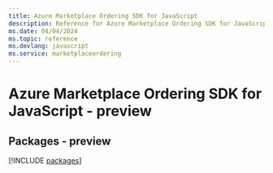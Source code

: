 ```yaml
---
title: Azure Marketplace Ordering SDK for JavaScript
description: Reference for Azure Marketplace Ordering SDK for JavaScript
ms.date: 04/04/2024
ms.topic: reference
ms.devlang: javascript
ms.service: marketplaceordering
---
```

# Azure Marketplace Ordering SDK for JavaScript - preview
## Packages - preview
[!INCLUDE [packages](marketplace-ordering-index.md)]